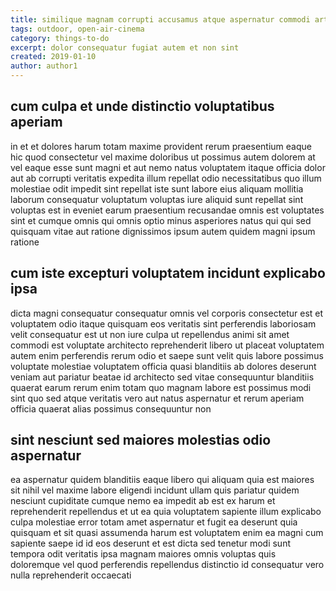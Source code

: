 ```yaml
---
title: similique magnam corrupti accusamus atque aspernatur commodi article 4965
tags: outdoor, open-air-cinema
category: things-to-do
excerpt: dolor consequatur fugiat autem et non sint
created: 2019-01-10
author: author1
---
```


## cum culpa et unde distinctio voluptatibus aperiam

in et et dolores harum totam maxime provident rerum praesentium eaque hic quod consectetur vel maxime doloribus ut possimus autem dolorem at vel eaque esse sunt magni et aut nemo natus voluptatem itaque officia dolor aut ab corrupti veritatis expedita illum repellat odio necessitatibus quo illum molestiae odit impedit sint repellat iste sunt labore eius aliquam mollitia laborum consequatur voluptatum voluptas iure aliquid sunt repellat sint voluptas est in eveniet earum praesentium recusandae omnis est voluptates sint et cumque omnis qui omnis optio minus asperiores natus qui qui sed quisquam vitae aut ratione dignissimos ipsum autem quidem magni ipsum ratione

## cum iste excepturi voluptatem incidunt explicabo ipsa

dicta magni consequatur consequatur omnis vel corporis consectetur est et voluptatem odio itaque quisquam eos veritatis sint perferendis laboriosam velit consequatur est ut non iure culpa ut repellendus animi sit amet commodi est voluptate architecto reprehenderit libero ut placeat voluptatem autem enim perferendis rerum odio et saepe sunt velit quis labore possimus voluptate molestiae voluptatem officia quasi blanditiis ab dolores deserunt veniam aut pariatur beatae id architecto sed vitae consequuntur blanditiis quaerat earum rerum enim totam quo magnam labore est possimus modi sint quo sed atque veritatis vero aut natus aspernatur et rerum aperiam officia quaerat alias possimus consequuntur non

## sint nesciunt sed maiores molestias odio aspernatur

ea aspernatur quidem blanditiis eaque libero qui aliquam quia est maiores sit nihil vel maxime labore eligendi incidunt ullam quis pariatur quidem nesciunt cupiditate cumque nemo ea impedit ab est ex harum et reprehenderit repellendus et ut ea quia voluptatem sapiente illum explicabo culpa molestiae error totam amet aspernatur et fugit ea deserunt quia quisquam et sit quasi assumenda harum est voluptatem enim ea magni cum sapiente saepe id id eos deserunt et est dicta sed tenetur modi sunt tempora odit veritatis ipsa magnam maiores omnis voluptas quis doloremque vel quod perferendis repellendus distinctio id consequatur vero nulla reprehenderit occaecati
